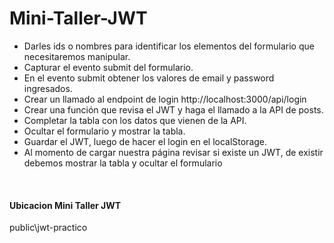 # Mini-Taller-JWT

   <ul> 
    <li>Darles ids o nombres para identificar los elementos del formulario que necesitaremos manipular.</li>
  <li>Capturar el evento submit del formulario.</li>
<li>En el evento submit obtener los valores de email y password ingresados.</li>
<li>Crear un llamado al endpoint de login ​http://localhost:3000/api/login</li>
<li>Crear una función que revisa el JWT y haga el llamado a la API de posts.</li>
  <li>Completar la tabla con los datos que vienen de la API.</li>
    <li>Ocultar el formulario y mostrar la tabla.</li>
    <li> Guardar el JWT, luego de hacer el login en el localStorage.</li>
<li>Al momento de cargar nuestra página revisar si existe un JWT, de existir debemos mostrar la tabla y ocultar el formulario</li>
</ul><br>

<h4>Ubicacion Mini Taller JWT</h4>
<p> public\jwt-practico </p>
